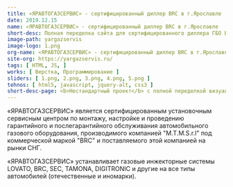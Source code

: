 ```yaml
---
title: «ЯРАВТОГАЗСЕРВИС» - сертифицированный диллер BRC в г.Ярославле
date: 2019.12.15
name: «ЯРАВТОГАЗСЕРВИС» - сертифицированный диллер BRC в г.Ярославле
short-desc: Полная переделка сайта для сертифицированного диллера ГБО BRC в г.Ярославле.
image-path: yargazservis
image-logo: 1.png
org-name: «ЯРАВТОГАЗСЕРВИС» - сертифицированный диллер BRC в г.Ярославле
site-org: https://yargazservis.ru/
tags: [ HTML, JS, ]
works: [ Верстка, Программирование ]
sliders: [ 1.png, 2.png, 3.png, 4.png, 5.png ]
tehnos: [ html5, javascript, jquery-alt, css3 ]
short-desc-page: <b>Нестандартный проект</b> с полной переделкой визуальной составляющей сайта (user friendly) для сертифицированного диллера ГБО BRC в г.Ярославле.<br />Заказчик обратился ко мне с новыми макетами дизайна в figma и определенными требованиями по переработке сайта. Необходимо было переделать весь дизайн, оставив при этом весь контент (включая css-стили) нетронутыми, так как сайт успешно ранжировался в поисковой системе и показывался на первых страницах поисковой выдачи. После изучения материалов, оценки объема работы и согласования сроков был произведен полный цикл работ по разработке сайта. От переделки верстки макетов, до проверки целостности структуры HTML и css стилей. Сайт в новом дизайне был успешно принят заказчиком. Обновление дизайна никак не повлияло на поисковую выдачу, так как была сохранена структура HTML разметки (включая вложенность). 
---
```

<p>«ЯРАВТОГАЗСЕРВИС» является сертифицированным установочным сервисным центром по монтажу, настройке и проведению гарантийного и послегарантийного обслуживания автомобильного газового оборудования, производимого компанией "M.T.M.S.r.l" под коммерческой маркой "BRC" и поставляемого этой компанией на рынки СНГ.</p>
<p>«ЯРАВТОГАЗСЕРВИС» устанавливает газовые инжекторные системы LOVATO, BRC, SEC, TAMONA, DIGITRONIC и другие на все типы автомобилей (отечественные и иномарки).</p>



